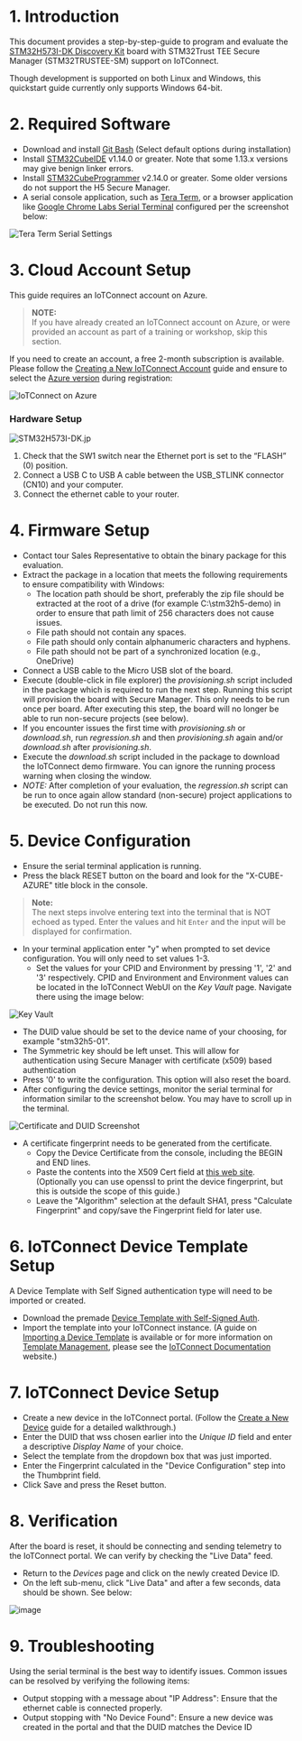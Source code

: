 # 1. Introduction

This document provides a step-by-step-guide to program and evaluate the
[STM32H573I-DK Discovery Kit](https://www.st.com/en/evaluation-tools/stm32h573i-dk.html)
board with STM32Trust TEE Secure Manager (STM32TRUSTEE-SM) support on IoTConnect.

Though development is supported on both Linux and Windows, this quickstart guide currently only supports Windows 64-bit.

# 2. Required Software

* Download and install [Git Bash](https://git-scm.com/downloads) (Select default options during installation)
* Install [STM32CubeIDE](https://www.st.com/en/development-tools/stm32cubeide.html) v1.14.0 or greater. 
Note that some 1.13.x versions may give benign linker errors. 
* Install [STM32CubeProgrammer](https://www.st.com/en/development-tools/stm32cubeprog.html) v2.14.0 or greater.
Some older versions do not support the H5 Secure Manager.
* A serial console application, such as [Tera Term](https://ttssh2.osdn.jp/index.html.en), 
 or a browser application like [Google Chrome Labs Serial Terminal](https://googlechromelabs.github.io/serial-terminal/) configured per the screenshot below:  

![Tera Term Serial Settings](media/teraterm-settings.png "Tera Term Serial Settings")

# 3. Cloud Account Setup
This guide requires an IoTConnect account on Azure.

>**NOTE:**  
> If you have already created an IoTConnect account on Azure, or were provided an account as part of a training or workshop, skip this section.

If you need to create an account, a free 2-month subscription is available.
Please follow the 
[Creating a New IoTConnect Account](https://github.com/avnet-iotconnect/avnet-iotconnect.github.io/blob/main/documentation/iotconnect/subscription/subscription.md)
guide and ensure to select the [Azure version](https://subscription.iotconnect.io/subscribe?cloud=azure) during registration:

![IoTConnect on Azure](https://github.com/avnet-iotconnect/avnet-iotconnect.github.io/blob/main/documentation/iotconnect/subscription/media/iotc-azure.png)

### Hardware Setup

![STM32H573I-DK.jp](media/STM32H573I-DK-layout.jpg)

1. Check that the SW1 switch near the Ethernet port is set to the “FLASH” (0) position.
2. Connect a USB C to USB A cable between the USB_STLINK connector (CN10) and your computer.
3. Connect the ethernet cable to your router.

# 4. Firmware Setup

* Contact tour Sales Representative to obtain the binary package for this evaluation.
* Extract the package in a location that meets the following requirements to ensure compatibility with Windows:
  * The location path should be short, preferably the zip file should be extracted at the root of a drive (for example C:\stm32h5-demo) in order to ensure that path limit of 256 characters does not cause issues.
  * File path should not contain any spaces.
  * File path should only contain alphanumeric characters and hyphens.
  * File path should not be part of a synchronized location (e.g., OneDrive)
* Connect a USB cable to the Micro USB slot of the board.
* Execute (double-click in file explorer) the *provisioning.sh* script included in the package which is required to run the next step.
Running this script will provision the board with Secure Manager. This only needs to be run once per board.
After executing this step, the board will no longer be able
to run non-secure projects (see below).
* If you encounter issues the first time with *provisioning.sh* or *download.sh*, run *regression.sh* and then *provisioning.sh* again and/or *download.sh* after *provisioning.sh*.
* Execute the *download.sh* script included in the package to download the IoTConnect demo firmware.
You can ignore the running process warning when closing the window.
* *NOTE:* After completion of your evaluation, the *regression.sh* script can be run to once again allow standard (non-secure) project applications to be executed. Do not run this now.

# 5. Device Configuration

* Ensure the serial terminal application is running.
* Press the black RESET button on the board and look for the "X-CUBE-AZURE" title block in the console.

> **Note:**  
> The next steps involve entering text into the terminal that is NOT echoed as typed.  Enter the values and hit `Enter` and the input will be displayed for confirmation.

* In your terminal application enter "y" when prompted to set device configuration. You will only need to set values 1-3.
  * Set the values for your CPID and Environment by pressing '1', '2' and '3' respectively. 
CPID and Environment and Environment values can be located in the IoTConnect WebUI on the *Key Vault* page. 
Navigate there using the image below:

![Key Vault](https://raw.githubusercontent.com/avnet-iotconnect/avnet-iotconnect.github.io/964e170c0f9c1a87052566344bc32b8694f3ed61/assets/key_vault.png "Key Vault")

  * The DUID value should be set to the device name of your choosing, for example "stm32h5-01".
  * The Symmetric key should be left unset. This will allow for authentication using Secure Manager with certificate (x509) based authentication
  * Press '0' to write the configuration. This option will also reset the board.
  * After configuring the device settings, monitor the serial terminal for information similar to the screenshot below. You may have to scroll up in the terminal.

![Certificate and DUID Screenshot](media/certificate-console.png "Certificate and DUID Screemshot") 

* A certificate fingerprint needs to be generated from the certificate.
  * Copy the Device Certificate from the console, including the BEGIN and END lines.
  * Paste the contents into the X509 Cert field at [this web site](https://www.samltool.com/fingerprint.php). (Optionally you can use openssl to print the device fingerprint, but this is outside the scope of this guide.)
  * Leave the "Algorithm" selection at the default SHA1, press "Calculate Fingerprint" and copy/save the Fingerprint field for later use.

# 6. IoTConnect Device Template Setup

A Device Template with Self Signed authentication type will need to be imported or created.
* Download the premade [Device Template with Self-Signed Auth](templates/device/stm32h5-self-signed-template.json).
* Import the template into your IoTConnect instance. (A guide on [Importing a Device Template](https://github.com/avnet-iotconnect/avnet-iotconnect.github.io/blob/main/documentation/iotconnect/import_device_template.md) is available or for more information on [Template Management](https://docs.iotconnect.io/iotconnect/user-manuals/devices/template-management/), please see the [IoTConnect Documentation](https://iotconnect.io) website.)

# 7. IoTConnect Device Setup

* Create a new device in the IoTConnect portal. (Follow the [Create a New Device](https://github.com/avnet-iotconnect/avnet-iotconnect.github.io/blob/main/documentation/iotconnect/create_new_device.md) guide for a detailed walkthrough.)
* Enter the DUID that wss chosen earlier into the *Unique ID* field and enter a descriptive *Display Name* of your choice.
* Select the template from the dropdown box that was just imported.
* Enter the Fingerprint calculated in the "Device Configuration" step into the Thumbprint field.
* Click Save and press the Reset button.

# 8. Verification

After the board is reset, it should be connecting and sending telemetry to the IoTConnect portal. We can verify by checking the "Live Data" feed.
* Return to the *Devices* page and click on the newly created Device ID.
* On the left sub-menu, click "Live Data" and after a few seconds, data should be shown. See below:

![image](https://github.com/avnet-iotconnect/iotc-azurertos-sdk/assets/40640041/21d25bbb-71d0-4a9d-9e74-e2acf0983183)

# 9. Troubleshooting

Using the serial terminal is the best way to identify issues. Common issues can be resolved by verifying the following items:
* Output stopping with a message about "IP Address":  Ensure that the ethernet cable is connected properly.
* Output stopping with "No Device Found":  Ensure a new device was created in the portal and that the DUID matches the Device ID
